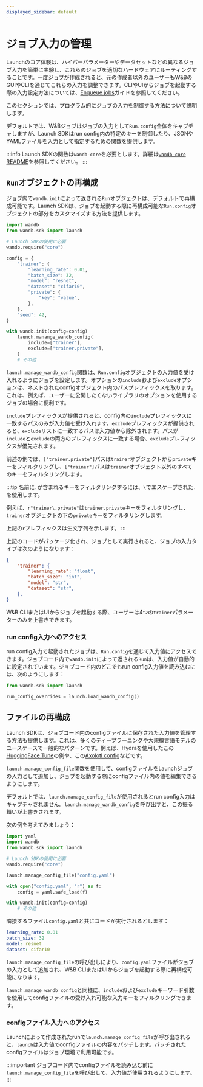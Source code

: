 ```yaml
---
displayed_sidebar: default
---
```


# ジョブ入力の管理

Launchのコア体験は、ハイパーパラメーターやデータセットなどの異なるジョブ入力を簡単に実験し、これらのジョブを適切なハードウェアにルーティングすることです。一度ジョブが作成されると、元の作成者以外のユーザーもW&BのGUIやCLIを通じてこれらの入力を調整できます。CLIやUIからジョブを起動する際の入力設定方法については、[Enqueue jobs](./add-job-to-queue.md)ガイドを参照してください。

このセクションでは、プログラム的にジョブの入力を制御する方法について説明します。

デフォルトでは、W&Bジョブはジョブの入力として`Run.config`全体をキャプチャしますが、Launch SDKはrun config内の特定のキーを制御したり、JSONやYAMLファイルを入力として指定するための関数を提供します。

:::info
Launch SDKの関数は`wandb-core`を必要とします。詳細は[`wandb-core` README](https://github.com/wandb/wandb/blob/main/core/README.md)を参照してください。
:::

## `Run`オブジェクトの再構成

ジョブ内で`wandb.init`によって返される`Run`オブジェクトは、デフォルトで再構成可能です。Launch SDKは、ジョブを起動する際に再構成可能な`Run.config`オブジェクトの部分をカスタマイズする方法を提供します。

```python
import wandb
from wandb.sdk import launch

# Launch SDKの使用に必要
wandb.require("core")

config = {
    "trainer": {
        "learning_rate": 0.01,
        "batch_size": 32,
        "model": "resnet",
        "dataset": "cifar10",
        "private": {
            "key": "value",
        },
    },
    "seed": 42,
}

with wandb.init(config=config)
    launch.manange_wandb_config(
        include=["trainer"], 
        exclude=["trainer.private"],
    )
    # その他
```

`launch.manage_wandb_config`関数は、`Run.config`オブジェクトの入力値を受け入れるようにジョブを設定します。オプションの`include`および`exclude`オプションは、ネストされたconfigオブジェクト内のパスプレフィックスを取ります。これは、例えば、ユーザーに公開したくないライブラリのオプションを使用するジョブの場合に便利です。

`include`プレフィックスが提供されると、config内の`include`プレフィックスに一致するパスのみが入力値を受け入れます。`exclude`プレフィックスが提供されると、`exclude`リストに一致するパスは入力値から除外されます。パスが`include`と`exclude`の両方のプレフィックスに一致する場合、`exclude`プレフィックスが優先されます。

前述の例では、`["trainer.private"]`パスは`trainer`オブジェクトから`private`キーをフィルタリングし、`["trainer"]`パスは`trainer`オブジェクト以外のすべてのキーをフィルタリングします。

:::tip
名前に`.`が含まれるキーをフィルタリングするには、`\`でエスケープされた`.`を使用します。

例えば、`r"trainer\.private"`は`trainer.private`キーをフィルタリングし、`trainer`オブジェクトの下の`private`キーをフィルタリングします。

上記の`r`プレフィックスは生文字列を示します。
:::

上記のコードがパッケージ化され、ジョブとして実行されると、ジョブの入力タイプは次のようになります：

```json
{
    "trainer": {
        "learning_rate": "float",
        "batch_size": "int",
        "model": "str",
        "dataset": "str",
    },
}
```

W&B CLIまたはUIからジョブを起動する際、ユーザーは4つの`trainer`パラメーターのみを上書きできます。

### run config入力へのアクセス

run config入力で起動されたジョブは、`Run.config`を通じて入力値にアクセスできます。ジョブコード内で`wandb.init`によって返される`Run`は、入力値が自動的に設定されています。ジョブコード内のどこでもrun config入力値を読み込むには、次のようにします：
```python
from wandb.sdk import launch

run_config_overrides = launch.load_wandb_config()
```

## ファイルの再構成

Launch SDKは、ジョブコード内のconfigファイルに保存された入力値を管理する方法も提供します。これは、多くのディープラーニングや大規模言語モデルのユースケースで一般的なパターンです。例えば、Hydraを使用したこの[HuggingFace Tune](https://github.com/huggingface/tune/blob/main/configs/benchmark.yaml)の例や、この[Axolotl config](https://github.com/OpenAccess-AI-Collective/axolotl/blob/main/examples/llama-3/qlora-fsdp-70b.yaml)などです。

`launch.manage_config_file`関数を使用して、configファイルをLaunchジョブの入力として追加し、ジョブを起動する際にconfigファイル内の値を編集できるようにします。

デフォルトでは、`launch.manage_config_file`が使用されるとrun config入力はキャプチャされません。`launch.manage_wandb_config`を呼び出すと、この振る舞いが上書きされます。

次の例を考えてみましょう：

```python
import yaml
import wandb
from wandb.sdk import launch

# Launch SDKの使用に必要
wandb.require("core")

launch.manage_config_file("config.yaml")

with open("config.yaml", "r") as f:
    config = yaml.safe_load(f)

with wandb.init(config=config)
    # その他
```

隣接するファイル`config.yaml`と共にコードが実行されるとします：

```yaml
learning_rate: 0.01
batch_size: 32
model: resnet
dataset: cifar10
```

`launch.manage_config_file`の呼び出しにより、`config.yaml`ファイルがジョブの入力として追加され、W&B CLIまたはUIからジョブを起動する際に再構成可能になります。

`launch.manage_wandb_config`と同様に、`include`および`exclude`キーワード引数を使用してconfigファイルの受け入れ可能な入力キーをフィルタリングできます。

### configファイル入力へのアクセス

Launchによって作成されたrunで`launch.manage_config_file`が呼び出されると、`launch`は入力値でconfigファイルの内容をパッチします。パッチされたconfigファイルはジョブ環境で利用可能です。

:::important
ジョブコード内でconfigファイルを読み込む前に`launch.manage_config_file`を呼び出して、入力値が使用されるようにします。
:::